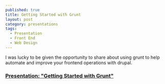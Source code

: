 ```yaml
---
published: true
title: Getting Started with Grunt
layout: post
category: presentations
tags:
  - Presentation
  - Front End
  - Web Design
---
```


I was lucky to be given the opportunity to share about using grunt to help automate and improve your frontend operations with drupal.

### [Presentation: "Getting Started with Grunt"](http://bassettsj.me/getting-started-with-grunt/)
